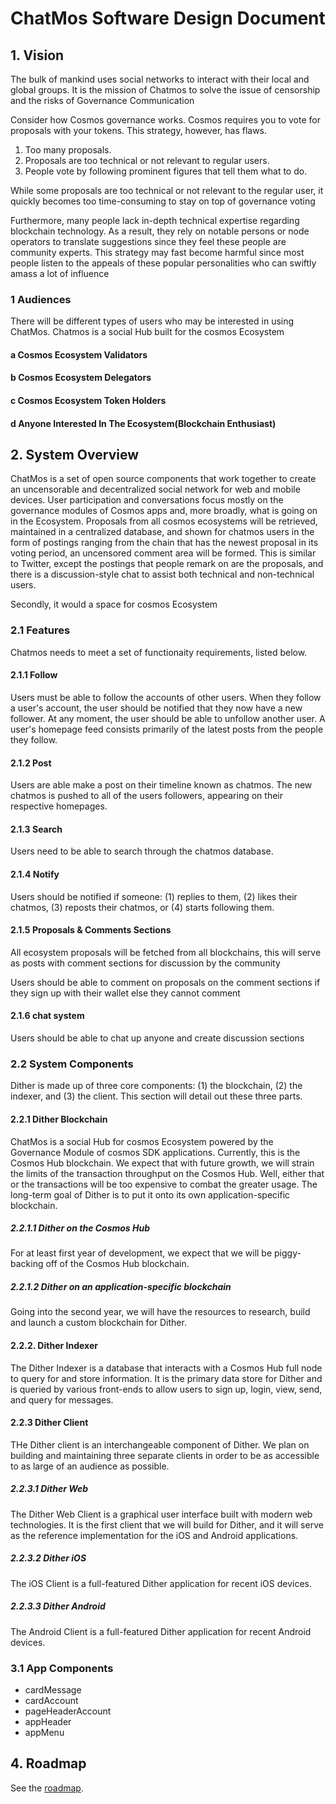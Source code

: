 # ChatMos Software Design Document

## 1. Vision
The bulk of mankind uses social networks to interact with their local and global groups. It is the mission of Chatmos to solve the issue of  censorship and the risks of Governance Communication

Consider how Cosmos governance works. Cosmos requires you to vote for proposals with your tokens. This strategy, however, has flaws.
1. Too many proposals.
2. Proposals are too technical or not relevant to regular users.
3. People vote by following prominent figures that tell them what to do.

While some proposals are too technical or not relevant to the regular user, it quickly becomes too time-consuming to stay on top of governance voting

Furthermore, many people lack in-depth technical expertise regarding blockchain technology. As a result, they rely on notable persons or node operators to translate suggestions since they feel these people are community experts. This strategy may fast become harmful since most people listen to the appeals of these popular personalities who can swiftly amass a lot of influence

### 1 Audiences

There will be different types of users who may be interested in using ChatMos. Chatmos is a social Hub built for the cosmos Ecosystem

#### a Cosmos Ecosystem Validators
#### b Cosmos Ecosystem Delegators
#### c Cosmos Ecosystem Token Holders
#### d Anyone Interested In The Ecosystem(Blockchain Enthusiast)

## 2. System Overview

ChatMos is a set of open source components that work together to create an uncensorable and decentralized social network for web and mobile devices. User participation and conversations focus mostly on the governance modules of Cosmos apps and, more broadly, what is going on in the Ecosystem. Proposals from all cosmos ecosystems will be retrieved, maintained in a centralized database, and shown for chatmos users in the form of postings ranging from the chain that has the newest proposal in its voting period, an uncensored comment area will be formed. This is similar to Twitter, except the postings that people remark on are the proposals, and there is a discussion-style chat to assist both technical and non-technical users.

Secondly, it would a space for cosmos Ecosystem

### 2.1 Features

Chatmos needs to meet a set of functionaity requirements, listed below.

#### 2.1.1 Follow

Users must be able to follow the accounts of other users. When they follow a user's account, the user should be notified that they now have a new follower. At any moment, the user should be able to unfollow another user.
A user's homepage feed consists primarily of the latest posts from the people they follow.

#### 2.1.2 Post

Users are able make a post on their timeline known as chatmos. The new chatmos is pushed to all of the users followers, appearing on their respective homepages.

#### 2.1.3 Search

Users need to be able to search through the chatmos database.

#### 2.1.4 Notify

Users should be notified if someone: (1) replies to them, (2) likes their chatmos, (3) reposts their chatmos, or (4) starts following them.

#### 2.1.5 Proposals & Comments Sections

All ecosystem proposals will be fetched from all blockchains, this will serve as posts with comment sections for discussion by the community

Users should be able to comment on proposals on the comment sections if they sign up with their wallet else they cannot comment

#### 2.1.6 chat system

Users should be able to chat up anyone and create discussion sections

### 2.2 System Components

Dither is made up of three core components: (1) the blockchain, (2) the indexer, and (3) the client. This section will detail out these three parts.

#### 2.2.1 Dither Blockchain

ChatMos is a social Hub for cosmos Ecosystem powered by the Governance Module of cosmos SDK applications. Currently, this is the Cosmos Hub blockchain. We expect that with future growth, we will strain the limits of the transaction throughput on the Cosmos Hub. Well, either that or the transactions will be too expensive to combat the greater usage. The long-term goal of Dither is to put it onto its own application-specific blockchain.

##### 2.2.1.1 Dither on the Cosmos Hub

For at least first year of development, we expect that we will be piggy-backing off of the Cosmos Hub blockchain.

##### 2.2.1.2 Dither on an application-specific blockchain

Going into the second year, we will have the resources to research, build and launch a custom blockchain for Dither.

#### 2.2.2. Dither Indexer

The Dither Indexer is a database that interacts with a Cosmos Hub full node to query for and store information. It is the primary data store for Dither and is queried by various front-ends to allow users to sign up, login, view, send, and query for messages.

#### 2.2.3 Dither Client

THe Dither client is an interchangeable component of Dither. We plan on building and maintaining three separate clients in order to be as accessible to as large of an audience as possible.

##### 2.2.3.1 Dither Web
The Dither Web Client is a graphical user interface built with modern web technologies. It is the first client that we will build for Dither, and it will serve as the reference implementation for the iOS and Android applications.

##### 2.2.3.2 Dither iOS
The iOS Client is a full-featured Dither application for recent iOS devices.

##### 2.2.3.3 Dither Android
The Android Client is a full-featured Dither application for recent Android devices.


### 3.1 App Components

* cardMessage
* cardAccount
* pageHeaderAccount
* appHeader
* appMenu

## 4. Roadmap

See the [roadmap](./roadmap.md).
